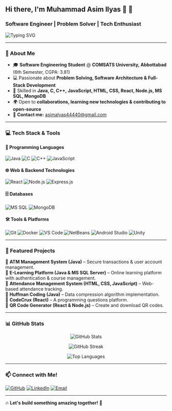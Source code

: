 ## Hi there, I'm **Muhammad Asim Ilyas** 👋 🚀

### **Software Engineer | Problem Solver | Tech Enthusiast**

![Typing SVG](https://readme-typing-svg.herokuapp.com?font=Fira+Code&weight=500&size=22&duration=3000&pause=1000&color=01F7F7&center=true&vCenter=true&multiline=true&width=800&lines=Welcome+to+My+GitHub!;Software+Engineer+%7C+Problem+Solver+%7C+Tech+Enthusiast;Building+Scalable+Solutions+with+Java,+React,+and+Node.js!)

---

### **🌟 About Me**

- 🎓 **Software Engineering Student** @ **COMSATS University, Abbottabad** (6th Semester, CGPA: 3.81)
- 💻 Passionate about **Problem Solving, Software Architecture & Full-Stack Development**
- 🚀 Skilled in **Java, C, C++, JavaScript, HTML, CSS, React, Node.js, MS SQL, MongoDB**
- 🌍 Open to **collaborations, learning new technologies & contributing to open-source**
- 📧 **Contact me:** asimalyas44440@gmail.com

---

### **💻 Tech Stack & Tools**

#### **🚀 Programming Languages**  
![Java](https://img.shields.io/badge/Java-ED8B00?style=for-the-badge&logo=java&logoColor=white)
![C](https://img.shields.io/badge/C-00599C?style=for-the-badge&logo=c&logoColor=white)
![C++](https://img.shields.io/badge/C%2B%2B-00599C?style=for-the-badge&logo=c%2B%2B&logoColor=white)
![JavaScript](https://img.shields.io/badge/JavaScript-F7DF1E?style=for-the-badge&logo=javascript&logoColor=black)

#### **🌐 Web & Backend Technologies**  
![React](https://img.shields.io/badge/React-20232A?style=for-the-badge&logo=react&logoColor=61DAFB)
![Node.js](https://img.shields.io/badge/Node.js-43853D?style=for-the-badge&logo=node.js&logoColor=white)
![Express.js](https://img.shields.io/badge/Express.js-000000?style=for-the-badge&logo=express&logoColor=white)

#### **🗄️ Databases**  
![MS SQL](https://img.shields.io/badge/Microsoft%20SQL%20Server-CC2927?style=for-the-badge&logo=microsoft%20sql%20server&logoColor=white)
![MongoDB](https://img.shields.io/badge/MongoDB-4EA94B?style=for-the-badge&logo=mongodb&logoColor=white)

#### **🛠 Tools & Platforms**  
![Git](https://img.shields.io/badge/Git-F05032?style=for-the-badge&logo=git&logoColor=white)
![Docker](https://img.shields.io/badge/Docker-2496ED?style=for-the-badge&logo=docker&logoColor=white)
![VS Code](https://img.shields.io/badge/VS%20Code-007ACC?style=for-the-badge&logo=visual%20studio%20code&logoColor=white)
![NetBeans](https://img.shields.io/badge/NetBeans-1B6AC6?style=for-the-badge&logo=apache-netbeans-ide&logoColor=white)
![Android Studio](https://img.shields.io/badge/Android%20Studio-3DDC84?style=for-the-badge&logo=android%20studio&logoColor=white)
![Unity](https://img.shields.io/badge/Unity-100000?style=for-the-badge&logo=unity&logoColor=white)

---

### **🚀 Featured Projects**

🔹 **ATM Management System (Java)** – Secure transactions & user account management.  
🔹 **E-Learning Platform (Java & MS SQL Server)** – Online learning platform with authentication & course management.  
🔹 **Attendance Management System (HTML, CSS, JavaScript)** – Web-based attendance tracking.  
🔹 **Huffman Coding (Java)** – Data compression algorithm implementation.  
🔹 **CodeCrux (React)** – A programming questions platform.  
🔹 **QR Code Generator (React & Node.js)** – Create and download QR codes.  

---

### **📊 GitHub Stats**
<p align="center">
  <img src="https://github-readme-stats.vercel.app/api?username=asimalyas&show_icons=true&theme=radical" alt="GitHub Stats" />
</p>
<p align="center">
  <img src="https://github-readme-streak-stats.herokuapp.com/?user=asimalyas&theme=radical" alt="GitHub Streak" />
</p>
<p align="center">
  <img src="https://github-readme-stats.vercel.app/api/top-langs/?username=asimalyas&layout=compact&theme=radical" alt="Top Languages" />
</p>

---

### **📫 Connect with Me!**

[![GitHub](https://img.shields.io/badge/GitHub-%23121011.svg?style=for-the-badge&logo=github&logoColor=white)](https://github.com/asimalyas)
[![LinkedIn](https://img.shields.io/badge/LinkedIn-0077B5?style=for-the-badge&logo=linkedin&logoColor=white)](https://www.linkedin.com/in/asimalyas)
[![Email](https://img.shields.io/badge/Email-D14836?style=for-the-badge&logo=gmail&logoColor=white)](mailto:asimalyas44440@gmail.com)

---

🔥 **Let's build something amazing together!** 🚀
